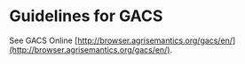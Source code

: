 # Guidelines for GACS

See GACS Online [http://browser.agrisemantics.org/gacs/en/](http://browser.agrisemantics.org/gacs/en/).

